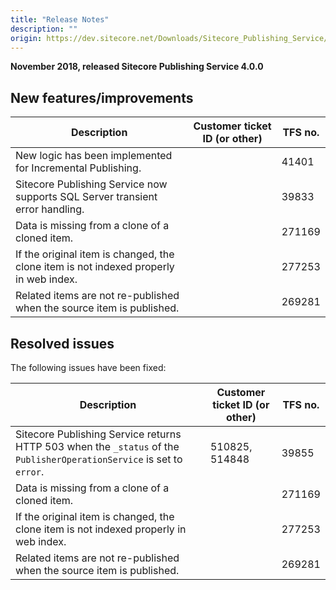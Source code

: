 ```yaml
---
title: "Release Notes"
description: ""
origin: https://dev.sitecore.net/Downloads/Sitecore_Publishing_Service/40/Sitecore_Publishing_Service_400/Release_Notes
---
```


**November 2018, released Sitecore Publishing Service 4.0.0**

## New features/improvements

 | Description | Customer ticket ID (or other) | TFS no. |
 | --- | --- | --- |
 | New logic has been implemented for Incremental Publishing. |  | 41401 |
 | ​Sitecore Publishing Service now supports SQL Server transient error handling.​ |  | 39833 |
 | ​Data is missing from a clone of a cloned item. ​​​ |  | 271169 |
 | ​​​If the original item is changed, the clone item is not indexed properly in web index​​​​​. |  | 277253 |
 | ​​​Related items are not re-published when the source item is published​. |  | 269281 |

## Resolved issues

The following issues have been fixed:

 | Description | Customer ticket ID (or other) | TFS no. |
 | --- | --- | --- |
 | ​Sitecore Publishing Service returns HTTP 503 when the `_status` of the `PublisherOperationService` is set to `error`​. | 510825, 514848 | 39855 |
 | ​Data is missing from a clone of a cloned item. ​​​ |  | 271169 |
 | ​​​If the original item is changed, the clone item is not indexed properly in web index​​​​​. |  | 277253 |
 | ​​​Related items are not re-published when the source item is published​. |  | 269281 |